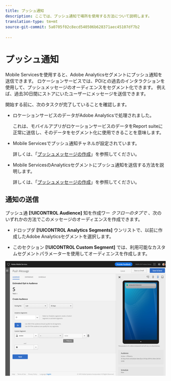 ```yaml
---
title: プッシュ通知
description: ここでは、プッシュ通知で場所を使用する方法について説明します。
translation-type: tm+mt
source-git-commit: 5a0705f02c8ecd540506b628371aec45107df7b2

---
```



# プッシュ通知

Mobile Servicesを使用すると、Adobe Analyticsセグメントにプッシュ通知を送信できます。 ロケーションサービスでは、POIとの過去のインタラクションを使用して、プッシュメッセージのオーディエンスをセグメント化できます。 例えば、過去30日間にストアにいたユーザーにメッセージを送信できます。

開始する前に、次のタスクが完了していることを確認します。

* ロケーションサービスのデータがAdobe Analyticsで処理されました。

   これは、モバイルアプリがロケーションサービスのデータをReport suiteに正常に送信し、そのデータをセグメント化に使用できることを意味します。

* Mobile Servicesでプッシュ通知チャネルが設定されています。

   詳しくは、「[プッシュメッセージの作成](https://docs.adobe.com/content/help/en/mobile-services/using/manage-app-settings-ug/configuring-app/prerequisites-push-messaging.html)」を参照してください。

* Mobile ServicesのAnalyticsセグメントにプッシュ通知を送信する方法を説明します。

   詳しくは、「[プッシュメッセージの作成](https://docs.adobe.com/content/help/en/mobile-services/using/messaging-ug/push-messages/t-create-push-message.html)」を参照してください。

## 通知の送信

プッシュ通 **[!UICONTROL Audience]** 知を作成ワー *クフローのタブで* 、次のいずれかの方法でこのメッセージのオーディエンスを作成できます。

* ドロップダ **[!UICONTROL Analytics Segments]** ウンリストで、以前に作成したAdobe Analyticsセグメントを選択します。

* このセクション **[!UICONTROL Custom Segment]** では、利用可能なカスタムセグメントパラメーターを使用してオーディエンスを作成します。

![プッシュメッセージの設定](/help/assets/push-set-up.png)
